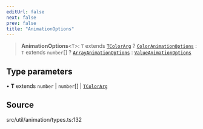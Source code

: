 ```yaml
---
editUrl: false
next: false
prev: false
title: "AnimationOptions"
---
```


> **AnimationOptions**\<`T`\>: `T` extends [`TColorArg`](../../../type-aliases/TColorArg.md) ? [`ColorAnimationOptions`](ColorAnimationOptions.md) : `T` extends `number`[] ? [`ArrayAnimationOptions`](ArrayAnimationOptions.md) : [`ValueAnimationOptions`](ValueAnimationOptions.md)

## Type parameters

• **T** extends `number` \| `number`[] \| [`TColorArg`](../../../type-aliases/TColorArg.md)

## Source

src/util/animation/types.ts:132
